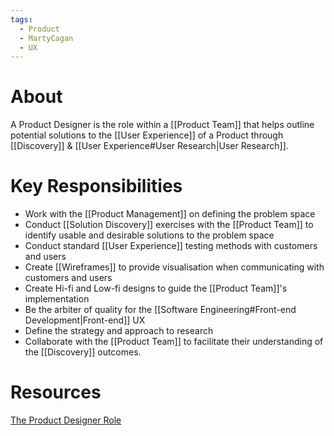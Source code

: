 ```yaml
---
tags:
  - Product
  - MartyCagan
  - UX
---
```

# About
A Product Designer is the role within a [[Product Team]] that helps outline potential solutions to the [[User Experience]] of a Product through [[Discovery]] & [[User Experience#User Research|User Research]].
# Key Responsibilities
- Work with the [[Product Management]] on defining the problem space
- Conduct [[Solution Discovery]] exercises with the [[Product Team]] to identify usable and desirable solutions to the problem space
- Conduct standard [[User Experience]] testing methods with customers and users
- Create [[Wireframes]] to provide visualisation when communicating with customers and users
- Create Hi-fi and Low-fi designs to guide the [[Product Team]]'s implementation
- Be the arbiter of quality for the [[Software Engineering#Front-end Development|Front-end]] UX
- Define the strategy and approach to research
- Collaborate with the [[Product Team]] to facilitate their understanding of the [[Discovery]] outcomes.
# Resources
[The Product Designer Role](https://www.svpg.com/the-product-designer-role/)